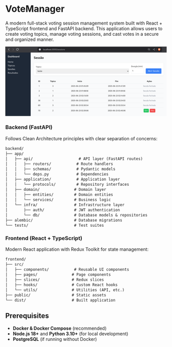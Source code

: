 # VoteManager

A modern full-stack voting session management system built with React + TypeScript frontend and FastAPI backend. This application allows users to create voting topics, manage voting sessions, and cast votes in a secure and organized manner.

![alt text](image.png)

### Backend (FastAPI)
Follows Clean Architecture principles with clear separation of concerns:

```
backend/
├── app/
│   ├── api/                    # API layer (FastAPI routes)
│   │   ├── routers/           # Route handlers
│   │   ├── schemas/           # Pydantic models
│   │   └── deps.py            # Dependencies
│   ├── application/           # Application layer
│   │   └── protocols/         # Repository interfaces
│   ├── domain/               # Domain layer
│   │   ├── entities/         # Domain entities
│   │   └── services/         # Business logic
│   └── infra/                # Infrastructure layer
│       ├── auth/             # JWT authentication
│       └── db/               # Database models & repositories
├── alembic/                  # Database migrations
└── tests/                    # Test suites
```

### Frontend (React + TypeScript)
Modern React application with Redux Toolkit for state management:

```
frontend/
├── src/
│   ├── components/           # Reusable UI components
│   ├── pages/               # Page components
│   ├── slices/              # Redux slices
│   ├── hooks/               # Custom React hooks
│   └── utils/               # Utilities (API, etc.)
├── public/                  # Static assets
└── dist/                    # Built application
```

## Prerequisites

- **Docker & Docker Compose** (recommended)
- **Node.js 18+** and **Python 3.10+** (for local development)
- **PostgreSQL** (if running without Docker)

